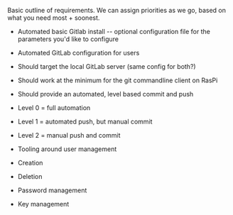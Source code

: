 Basic outline of requirements.  We can assign priorities as we go, based on what you need most + soonest.

- Automated basic Gitlab install
-- optional configuration file for the parameters you'd like to configure

- Automated GitLab configuration for users
 - Should target the local GitLab server (same config for both?)
 - Should work at the minimum for the git commandline client on RasPi
  - Should provide an automated, level based commit and push
   - Level 0 = full automation
   - Level 1 = automated push, but manual commit
   - Level 2 = manual push and commit

- Tooling around user management
 - Creation
 - Deletion
 - Password management
 - Key management
